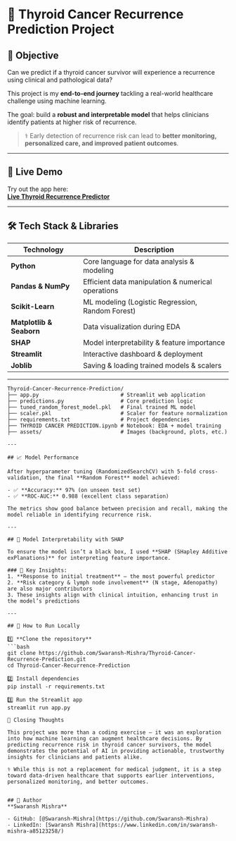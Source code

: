# 🔬 Thyroid Cancer Recurrence Prediction Project

## 📌 Objective  
Can we predict if a thyroid cancer survivor will experience a recurrence using clinical and pathological data?

This project is my **end-to-end journey** tackling a real-world healthcare challenge using machine learning.

The goal: build a **robust and interpretable model** that helps clinicians identify patients at higher risk of recurrence.

> ⚕️ Early detection of recurrence risk can lead to **better monitoring, personalized care, and improved patient outcomes**.

---

## 🚀 Live Demo  
Try out the app here:  
[**Live Thyroid Recurrence Predictor**](https://thyroid-cancer-recurrence-prediction-rsybno6wfty5wyb2pc2meg.streamlit.app/)  

---

## 🛠️ Tech Stack & Libraries  

| Technology        | Description                                        |
|--------------------|----------------------------------------------------|
| **Python**         | Core language for data analysis & modeling        |
| **Pandas & NumPy** | Efficient data manipulation & numerical operations |
| **Scikit-Learn**   | ML modeling (Logistic Regression, Random Forest)   |
| **Matplotlib & Seaborn** | Data visualization during EDA               |
| **SHAP**           | Model interpretability & feature importance        |
| **Streamlit**      | Interactive dashboard & deployment                 |
| **Joblib**         | Saving & loading trained models & scalers          |

---

```plaintext
Thyroid-Cancer-Recurrence-Prediction/
├── app.py                          # Streamlit web application
├── predictions.py                  # Core prediction logic
├── tuned_random_forest_model.pkl   # Final trained ML model
├── scaler.pkl                      # Scaler for feature normalization
├── requirements.txt                # Project dependencies
├── THYROID CANCER PREDICTION.ipynb # Notebook: EDA + model training
├── assets/                         # Images (background, plots, etc.)

---

## 📈 Model Performance  

After hyperparameter tuning (RandomizedSearchCV) with 5-fold cross-validation, the final **Random Forest** model achieved:

- ✅ **Accuracy:** 97% (on unseen test set)  
- ✅ **ROC-AUC:** 0.988 (excellent class separation)  

The metrics show good balance between precision and recall, making the model reliable in identifying recurrence risk.

---

## 🧠 Model Interpretability with SHAP  

To ensure the model isn’t a black box, I used **SHAP (SHapley Additive exPlanations)** for interpreting feature importance.

### 🔑 Key Insights:
1. **Response to initial treatment** — the most powerful predictor  
2. **Risk category & lymph node involvement** (N stage, Adenopathy) are also major contributors  
3. These insights align with clinical intuition, enhancing trust in the model’s predictions

---

## 🔧 How to Run Locally  

1️⃣ **Clone the repository**  
```bash
git clone https://github.com/Swaransh-Mishra/Thyroid-Cancer-Recurrence-Prediction.git
cd Thyroid-Cancer-Recurrence-Prediction

2️⃣ Install dependencies
pip install -r requirements.txt

3️⃣ Run the Streamlit app
streamlit run app.py

🙌 Closing Thoughts

This project was more than a coding exercise — it was an exploration into how machine learning can augment healthcare decisions. By predicting recurrence risk in thyroid cancer survivors, the model demonstrates the potential of AI in providing actionable, trustworthy insights for clinicians and patients alike.

⚕️ While this is not a replacement for medical judgment, it is a step toward data-driven healthcare that supports earlier interventions, personalized monitoring, and better outcomes.


## 👤 Author  
**Swaransh Mishra**  

- GitHub: [@Swaransh-Mishra](https://github.com/Swaransh-Mishra)  
- LinkedIn: [Swaransh Mishra](https://www.linkedin.com/in/swaransh-mishra-a85123258/)  
